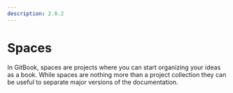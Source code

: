 ```yaml
---
description: 2.0.2
---
```


# Spaces

In GitBook, spaces are projects where you can start organizing your ideas as a book. While spaces are nothing more than a project collection they can be useful to separate major versions of the documentation.

